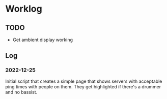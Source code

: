 # Worklog

## TODO

- Get ambient display working

## Log

### 2022-12-25

Initial script that creates a simple page that shows servers with acceptable ping times with people on them. They get highlighted if there's a drummer and no bassist. 